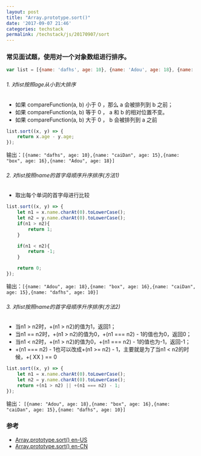 ```yaml
---
layout: post
title: "Array.prototype.sort()"
date: '2017-09-07 21:46'
categories: techstack
permalink: /techstack/js/20170907/sort
---
```


### 常见面试题，使用对一个对象数组进行排序。

```javascript
var list = [{name: 'dafhs', age: 10}, {name: 'Adou', age: 18}, {name: 'caiDan', age: 15}, {name: 'box', age: 16}];
```

###### 1. 对list按照age从小到大排序

-   如果 compareFunction(a, b) 小于 0 ，那么 a 会被排列到 b 之前；
-   如果 compareFunction(a, b) 等于 0 ， a 和 b 的相对位置不变。
-   如果 compareFunction(a, b) 大于 0 ， b 会被排列到 a 之前

```javascript
list.sort((x, y) => {
    return x.age - y.age;
});
```

输出：`[{name: "dafhs", age: 10},{name: "caiDan", age: 15},{name: "box", age: 16},{name: "Adou", age: 18}]`

###### 2. 对list按照name的首字母顺序升序排序(方法1)

-   取出每个单词的首字母进行比较

```javascript
list.sort((x, y) => {
    let n1 = x.name.charAt(0).toLowerCase();
    let n2 = y.name.charAt(0).toLowerCase();
    if(n1 > n2){
        return 1;
    }

    if(n1 < n2){
        return -1;
    }

    return 0;
});
```

输出：`[{name: "Adou", age: 18},{name: "box", age: 16},{name: "caiDan", age: 15},{name: "dafhs", age: 10}]`

###### 3. 对list按照name的首字母顺序升序排序(方法2)

-   当n1 > n2时，+(n1 > n2)的值为1，返回1；
-   当n1 == n2时，+(n1 > n2)的值为0，+(n1 === n2) - 1的值也为0，返回0；
-   当n1 \< n2时，+(n1 > n2)的值为0，+(n1 === n2) - 1的值也为-1，返回-1；
-   \+(n1 === n2) - 1也可以改成+(n1 >= n2) - 1，主要就是为了当n1 \< n2的时候，+( XX ) == 0

```javascript
list.sort((x, y) => {
    let n1 = x.name.charAt(0).toLowerCase();
    let n2 = y.name.charAt(0).toLowerCase();
    return +(n1 > n2) || +(n1 === n2) - 1;
});
```

输出：
`[{name: "Adou", age: 18},{name: "box", age: 16},{name: "caiDan", age: 15},{name: "dafhs", age: 10}]`

### 参考

-   [Array.prototype.sort() en-US](https://developer.mozilla.org/en-US/docs/Web/JavaScript/Reference/Global_Objects/Array/sort)
-   [Array.prototype.sort() en-CN](https://developer.mozilla.org/zh-CN/docs/Web/JavaScript/Reference/Global_Objects/Array/sort)
